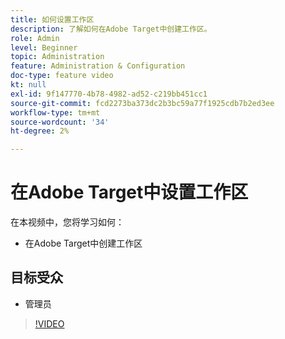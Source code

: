 ```yaml
---
title: 如何设置工作区
description: 了解如何在Adobe Target中创建工作区。
role: Admin
level: Beginner
topic: Administration
feature: Administration & Configuration
doc-type: feature video
kt: null
exl-id: 9f147770-4b78-4982-ad52-c219bb451cc1
source-git-commit: fcd2273ba373dc2b3bc59a77f1925cdb7b2ed3ee
workflow-type: tm+mt
source-wordcount: '34'
ht-degree: 2%

---
```


# 在Adobe Target中设置工作区

在本视频中，您将学习如何：

* 在Adobe Target中创建工作区

## 目标受众

* 管理员

>[!VIDEO](https://video.tv.adobe.com/v/3421729/?quality=12&captions=chi_hans)
